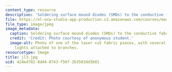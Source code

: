 ```yaml
---
content_type: resource
description: 'Soldering surface mound diodes (SMDs) to the conductive fabric. '
file: https://ol-ocw-studio-app-production.s3.amazonaws.com/courses/mas-962-special-topics-new-textiles-spring-2010/424ed7828d440743f56f2b3583dd3b81_jl3.jpg
file_type: image/jpeg
image_metadata:
  caption: Soldering surface mound diodes (SMDs) to the conductive fabric.
  credit: 'Credit: Photo courtesy of anonymous student.'
  image-alt: Photo of one of the laser cut fabric pieces, with several small white
    lights attached to branches.
resourcetype: Image
title: jl3.jpg
uid: 424ed782-8d44-0743-f56f-2b3583dd3b81
---
```

